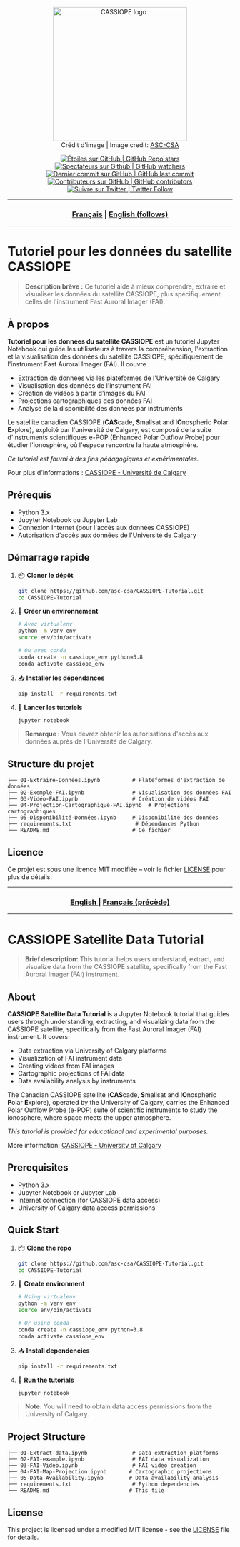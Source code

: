 <p align="center">
   <img src="https://www.asc-csa.gc.ca/images/satellites/cassiope_logo.jpg" alt="CASSIOPE logo" height=300>
    <br> Crédit d'image | Image credit: <a href="https://www.asc-csa.gc.ca/images/satellites/cassiope_logo.jpg">ASC-CSA</a>
</p>

<p align="center">
    <a href="#stars">
        <img alt="Étoiles sur GitHub | GitHub Repo stars" src="https://img.shields.io/github/stars/asc-csa/CASSIOPE-Tutorial">
    </a>
    <a href="#watchers">
        <img alt="Spectateurs sur Github | GitHub watchers" src="https://img.shields.io/github/watchers/asc-csa/CASSIOPE-Tutorial">
    </a>
    <a href="https://github.com/asc-csa/CASSIOPE-Tutorial/commits/main">
        <img alt="Dernier commit sur GitHub | GitHub last commit" src="https://img.shields.io/github/last-commit/asc-csa/CASSIOPE-Tutorial">
    </a>
    <a href="https://github.com/asc-csa/CASSIOPE-Tutorial/graphs/contributors">
        <img alt="Contributeurs sur GitHub | GitHub contributors" src="https://img.shields.io/github/contributors/asc-csa/CASSIOPE-Tutorial">
    </a>
    <a href="https://twitter.com/intent/follow?screen_name=csa_asc">
        <img alt="Suivre sur Twitter | Twitter Follow" src="https://img.shields.io/twitter/follow/csa_asc?style=social">
    </a>
</p>

---

<h3 align="center">
  <a href="#titre-du-projet">Français</a> |
  <a href="#project-title">English (follows)</a>
</h3>

---

<a id="titre-du-projet"></a>
# Tutoriel pour les données du satellite CASSIOPE

> **Description brève :**
> Ce tutoriel aide à mieux comprendre, extraire et visualiser les données du satellite CASSIOPE, plus spécifiquement celles de l'instrument Fast Auroral Imager (FAI).

## À propos

**Tutoriel pour les données du satellite CASSIOPE** est un tutoriel Jupyter Notebook qui guide les utilisateurs à travers la compréhension, l'extraction et la visualisation des données du satellite CASSIOPE, spécifiquement de l'instrument Fast Auroral Imager (FAI). Il couvre :

- Extraction de données via les plateformes de l'Université de Calgary
- Visualisation des données de l'instrument FAI
- Création de vidéos à partir d'images du FAI
- Projections cartographiques des données FAI
- Analyse de la disponibilité des données par instruments

Le satellite canadien CASSIOPE (**CAS**cade, **S**mallsat and **IO**nospheric **P**olar **E**xplore), exploité par l'université de Calgary, est composé de la suite d'instruments scientifiques e-POP (Enhanced Polar Outflow Probe) pour étudier l'ionosphère, où l'espace rencontre la haute atmosphère.

*Ce tutoriel est fourni à des fins pédagogiques et expérimentales.*

Pour plus d'informations : [CASSIOPE - Université de Calgary](https://epop.phys.ucalgary.ca/)

## Prérequis

- Python 3.x
- Jupyter Notebook ou Jupyter Lab
- Connexion Internet (pour l'accès aux données CASSIOPE)
- Autorisation d'accès aux données de l'Université de Calgary

## Démarrage rapide

1. 📦 **Cloner le dépôt**
   ```bash
   git clone https://github.com/asc-csa/CASSIOPE-Tutorial.git
   cd CASSIOPE-Tutorial
   ```
2. 🐍 **Créer un environnement**
   ```bash
   # Avec virtualenv
   python -m venv env
   source env/bin/activate

   # Ou avec conda
   conda create -n cassiope_env python=3.8
   conda activate cassiope_env
   ```
3. 📥 **Installer les dépendances**
   ```bash
   pip install -r requirements.txt
   ```
4. 🚀 **Lancer les tutoriels**
   ```bash
   jupyter notebook
   ```

> **Remarque :** Vous devrez obtenir les autorisations d'accès aux données auprès de l'Université de Calgary.

## Structure du projet

```text
├── 01-Extraire-Données.ipynb          # Plateformes d'extraction de données
├── 02-Exemple-FAI.ipynb               # Visualisation des données FAI
├── 03-Vidéo-FAI.ipynb                 # Création de vidéos FAI
├── 04-Projection-Cartographique-FAI.ipynb  # Projections cartographiques
├── 05-Disponibilité-Données.ipynb     # Disponibilité des données
├── requirements.txt                    # Dépendances Python
└── README.md                          # Ce fichier
```

## Licence

Ce projet est sous une licence MIT modifiée – voir le fichier [LICENSE](https://github.com/asc-csa/CASSIOPE-Tutorial/blob/main/LICENSE.txt) pour plus de détails.

---

<h3 align="center">
  <a href="#project-title">English </a> |
  <a href="#titre-du-projet">Français (précède)</a>
</h3>

---

<a id="project-title"></a>
# CASSIOPE Satellite Data Tutorial

> **Brief description:**
> This tutorial helps users understand, extract, and visualize data from the CASSIOPE satellite, specifically from the Fast Auroral Imager (FAI) instrument.

## About

**CASSIOPE Satellite Data Tutorial** is a Jupyter Notebook tutorial that guides users through understanding, extracting, and visualizing data from the CASSIOPE satellite, specifically from the Fast Auroral Imager (FAI) instrument. It covers:

- Data extraction via University of Calgary platforms
- Visualization of FAI instrument data
- Creating videos from FAI images
- Cartographic projections of FAI data
- Data availability analysis by instruments

The Canadian CASSIOPE satellite (**CAS**cade, **S**mallsat and **IO**nospheric **P**olar **E**xplore), operated by the University of Calgary, carries the Enhanced Polar Outflow Probe (e-POP) suite of scientific instruments to study the ionosphere, where space meets the upper atmosphere.

*This tutorial is provided for educational and experimental purposes.*

More information: [CASSIOPE - University of Calgary](https://epop.phys.ucalgary.ca/)

## Prerequisites

- Python 3.x
- Jupyter Notebook or Jupyter Lab
- Internet connection (for CASSIOPE data access)
- University of Calgary data access permissions

## Quick Start

1. 📦 **Clone the repo**
   ```bash
   git clone https://github.com/asc-csa/CASSIOPE-Tutorial.git
   cd CASSIOPE-Tutorial
   ```
2. 🐍 **Create environment**
   ```bash
   # Using virtualenv
   python -m venv env
   source env/bin/activate

   # Or using conda
   conda create -n cassiope_env python=3.8
   conda activate cassiope_env
   ```
3. 📥 **Install dependencies**
   ```bash
   pip install -r requirements.txt
   ```
4. 🚀 **Run the tutorials**
   ```bash
   jupyter notebook
   ```

> **Note:** You will need to obtain data access permissions from the University of Calgary.

## Project Structure

```text
├── 01-Extract-data.ipynb              # Data extraction platforms
├── 02-FAI-example.ipynb               # FAI data visualization
├── 03-FAI-Video.ipynb                 # FAI video creation
├── 04-FAI-Map-Projection.ipynb       # Cartographic projections
├── 05-Data-Availability.ipynb        # Data availability analysis
├── requirements.txt                   # Python dependencies
└── README.md                         # This file
```

## License

This project is licensed under a modified MIT license - see the [LICENSE](https://github.com/asc-csa/CASSIOPE-Tutorial/blob/main/LICENSE.txt) file for details.
